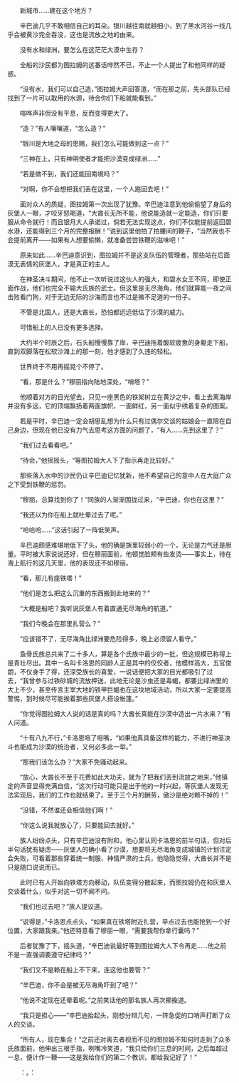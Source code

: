 　　新城市……建在这个地方？

　　辛巴迪几乎不敢相信自己的耳朵。银川越往南就越细小，到了黑水河谷一线几乎会被黄沙完全吞没，这也是流放之地的由来。

　　没有水和绿洲，要怎么在这茫茫大漠中生存？

　　全船的沙民都为图拉姆的这番话哗然不已，不止一个人提出了和他同样的疑惑。

　　“没有水，我们可以自己造，”图拉姆大声回答道，“而在那之前，先头部队已经找到了一片可以取用的水源，待会你们下船就能看到。”

　　喧哗声非但没有平息，反而变得更大了。

　　“造？”有人嚷嚷道，“怎么造？”

　　“银川是大地之母的恩赐，我们怎么可能做到这一点？”

　　“三神在上，只有神明使者才能把沙漠变成绿洲……”

　　“若是做不到，我们还能回南境吗？”

　　“对啊，你不会想把我们丢在这里，一个人跑回去吧！”

　　面对众人的质疑，图拉姆第一次出现了犹豫。辛巴迪注意到他偷偷望了身后的灰堡人一眼，才咬牙怒喝道，“大酋长无所不能，他说能造就一定能造，你们只要服从命令就行！而且银月大人承诺过，倘若无法实现这点，你们不仅能提前返回碧水港，还能得到三个月的完整报酬！”说到这里他拍了拍腰间的鞭子，“当然我也不会提前离开——如果有人想要偷懒，就准备尝尝铁鞭的滋味吧！”

　　原来如此……辛巴迪意识到，图拉姆并不是这支队伍的管理者，那些站在后面漠无表情的灰堡人，才是真正的主人。

　　在神圣决斗期间，他不止一次听说过这伙人的强大，和碧水女王不同，即使正面作战，他们也完全不输大氏族的武士。但这里是无尽海角，他们就算能一夜之间击败看门狗，对于无边无际的沙海而言也不过是微不足道的一份子。

　　不管是北国人，还是大酋长，恐怕都远远低估了沙漠的威力。

　　可惜船上的人已没有更多选择。

　　大约半个时辰之后，石头船慢慢靠了岸，辛巴迪拖着酸软疲惫的身躯走下船，直到双脚落在松软沙滩上的那一刻，他才感到了久违的轻松。

　　世界终于不用再摇晃个不停了。

　　“看，那是什么？”穆丽指向陆地深处，“哨塔？”

　　他顺着对方的目光望去，只见一座黑色的铁架树立在黄沙之中，看上去离海岸并没有多远，它的顶端飘扬着两面旗帜，一面鲜红，另一面似乎绣着复杂的图案。

　　若是平时，辛巴迪一定会胡思乱想为什么只有过偶尔交谈的姑娘会一直陪在自己身边，但现在他已没有力气去思考这方面的问题了，“有人……先到这里了？”

　　“我们过去看看吧。”

　　“待会，”他摇摇头，“等图拉姆大人下了指示再走比较好。”

　　那些落入水中的沙民仍让辛巴迪记忆犹新，他不希望自己的意中人在大庭广众之下受到铁鞭的惩罚。

　　“穆丽，总算找到你了！”同族的人渐渐围拢过来，“辛巴迪，你也在这里？”

　　“我还以为你在船上就吐晕过去了呢。”

　　“哈哈哈……”这话引起了一阵低笑声。

　　辛巴迪颇感难堪地低下了头，他的确是族里较弱小的一个，无论是力气还是胆量。平时被大家说说还好，但在穆丽面前，他顿觉脸颊有些发烫——事实上，待在海上航行的这几天里，他的表现还不如穆丽。

　　“看，那儿有座铁塔！”

　　“他们是怎么把这么沉重的东西搬到此地来的？”

　　“大概是船吧？我听说灰堡人有着直通无尽海角的航道。”

　　“我们今晚会在那里扎营么？”

　　“应该错不了，无尽海角比绿洲要危险得多，晚上必须留人看守。”

　　鱼骨氏族总共来了二十多人，算是各个氏族中最少的一批，但这规模已称得上是青壮尽出。其中一名叫卡洛恩的同龄人正是其中的佼佼者，他模样高大，五官俊朗，不仅身手了得，还深受族长的喜爱，一说话便把大家的目光都吸引了过去，“我曾参与过铁砂城的流放押送，此地无论是沙虫还是毒蝎，都要比绿洲里的大上不少，甚至传言主宰大地的铁甲巨蝎也在这块地域活动，所以大家一定要提高警惕，到时候尽可能挨着那些灰堡人搭设帐篷。”

　　“你觉得图拉姆大人说的话是真的吗？大酋长真能在沙漠中造出一片水来？”有人问道。

　　“十有八九不行，”卡洛恩咂了咂嘴，“如果他真具备这样的能力，不进行神圣决斗也能成为沙漠的统治者，又何必多此一举。”

　　“那我们该怎么办？”大家不免骚动起来。

　　“放心，大酋长不至于花费如此大功夫，就为了把我们丢到流放之地来，”他镇定的声音显得充满自信，“这次行动可能只是出于他的一时兴起，等灰堡人发现无法实现后，我们的工作也就结束了。至于三个月的酬劳，傲沙是绝对赖不掉的！”

　　“没错，不然谁还会相信他们啊！”

　　“你这么说我就放心了，只要能回去就好。”

　　族人纷纷点头，只有辛巴迪没有附和，他心里认同卡洛恩的前半句话，但对后半句话犹有疑虑——灰堡人的确小看了沙漠，想要将无尽海角变成城镇的计划注定会失败，可看着那些穿着统一制服、神情严肃的士兵，他隐隐觉得，大酋长并不是只是随口说说而已。

　　此时已有人开始向铁塔方向移动，队伍变得分散起来，而图拉姆仍在和灰堡人交谈着什么，似乎对这一切不闻不问。

　　“我们也过去吧？”族人提议道。

　　“说得是，”卡洛恩点点头，“如果真在铁塔附近扎营，早点过去也能抢到一个好位置，大家跟我来。”他还特意看了穆丽一眼，“需要我帮你拿行囊吗？”

　　后者犹豫了下，摇头道，“辛巴迪说最好等到图拉姆大人下令再走……他之前不是一直强调要遵守纪律吗？”

　　“我们又不是赖在船上不下来，连这他也要管？”

　　“辛巴迪，你不会是被无尽海角吓到了吧？”

　　“他说不定现在还晕着呢。”之前笑话他的那名族人再次揶揄道。

　　“我只是担心——”辛巴迪抬起头，刚想分辩几句，一阵急促的口哨声打断了众人的交谈。

　　“所有人，现在集合！”之前还对离去者视而不见的图拉姆不知何时走到了众多氏族面前，他伸出三根手指，咧嘴冷笑道，“我只给你们三息的时间，之后每超过一息，便计作一鞭——这是我给你们的第二个教训，都给我记好了！”

　　：。：
